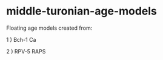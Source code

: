 # middle-turonian-age-models

Floating age models created from:

  1 ) Bch-1 Ca
  
  2 ) RPV-5 RAPS
